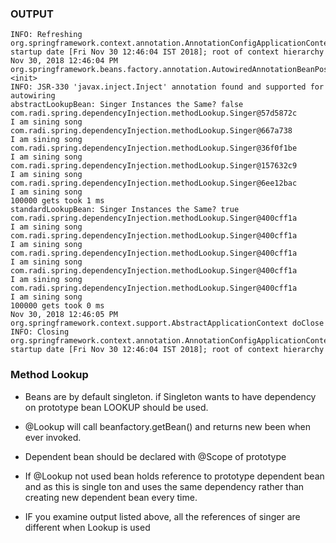 ### OUTPUT
```Nov 30, 2018 12:46:04 PM org.springframework.context.support.AbstractApplicationContext prepareRefresh
INFO: Refreshing org.springframework.context.annotation.AnnotationConfigApplicationContext@5d099f62: startup date [Fri Nov 30 12:46:04 IST 2018]; root of context hierarchy
Nov 30, 2018 12:46:04 PM org.springframework.beans.factory.annotation.AutowiredAnnotationBeanPostProcessor <init>
INFO: JSR-330 'javax.inject.Inject' annotation found and supported for autowiring
abstractLookupBean: Singer Instances the Same? false
com.radi.spring.dependencyInjection.methodLookup.Singer@57d5872c
I am sining song
com.radi.spring.dependencyInjection.methodLookup.Singer@667a738
I am sining song
com.radi.spring.dependencyInjection.methodLookup.Singer@36f0f1be
I am sining song
com.radi.spring.dependencyInjection.methodLookup.Singer@157632c9
I am sining song
com.radi.spring.dependencyInjection.methodLookup.Singer@6ee12bac
I am sining song
100000 gets took 1 ms
standardLookupBean: Singer Instances the Same? true
com.radi.spring.dependencyInjection.methodLookup.Singer@400cff1a
I am sining song
com.radi.spring.dependencyInjection.methodLookup.Singer@400cff1a
I am sining song
com.radi.spring.dependencyInjection.methodLookup.Singer@400cff1a
I am sining song
com.radi.spring.dependencyInjection.methodLookup.Singer@400cff1a
I am sining song
com.radi.spring.dependencyInjection.methodLookup.Singer@400cff1a
I am sining song
100000 gets took 0 ms
Nov 30, 2018 12:46:05 PM org.springframework.context.support.AbstractApplicationContext doClose
INFO: Closing org.springframework.context.annotation.AnnotationConfigApplicationContext@5d099f62: startup date [Fri Nov 30 12:46:04 IST 2018]; root of context hierarchy
```

### Method Lookup

- Beans are by default singleton. if Singleton wants to have dependency on prototype bean LOOKUP should be used.
- @Lookup will call beanfactory.getBean() and returns new been when ever invoked.
- Dependent bean should be declared with @Scope of prototype
- If @Lookup not used bean holds reference to prototype dependent bean and as this is single ton and uses the same dependency rather than creating new dependent bean every time.
 
- IF you examine output listed above, all the references of singer are different when Lookup is used 